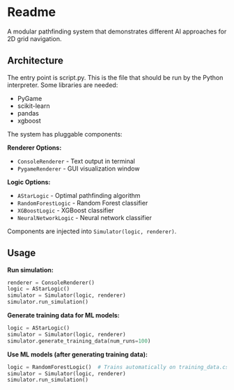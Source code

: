 # Readme

A modular pathfinding system that demonstrates different AI approaches for 2D grid navigation.

## Architecture

The entry point is script.py. This is the file that should be run by the Python interpreter. Some libraries are needed:
- PyGame
- scikit-learn
- pandas
- xgboost

The system has pluggable components:

**Renderer Options:**
- `ConsoleRenderer` - Text output in terminal
- `PygameRenderer` - GUI visualization window

**Logic Options:**
- `AStarLogic` - Optimal pathfinding algorithm
- `RandomForestLogic` - Random Forest classifier
- `XGBoostLogic` - XGBoost classifier  
- `NeuralNetworkLogic` - Neural network classifier

Components are injected into `Simulator(logic, renderer)`.

## Usage

**Run simulation:**
```python
renderer = ConsoleRenderer()
logic = AStarLogic()
simulator = Simulator(logic, renderer)
simulator.run_simulation()
```

**Generate training data for ML models:**
```python
logic = AStarLogic()
simulator = Simulator(logic, renderer)
simulator.generate_training_data(num_runs=100)
```

**Use ML models (after generating training data):**
```python
logic = RandomForestLogic()  # Trains automatically on training_data.csv
simulator = Simulator(logic, renderer)
simulator.run_simulation()
``` 